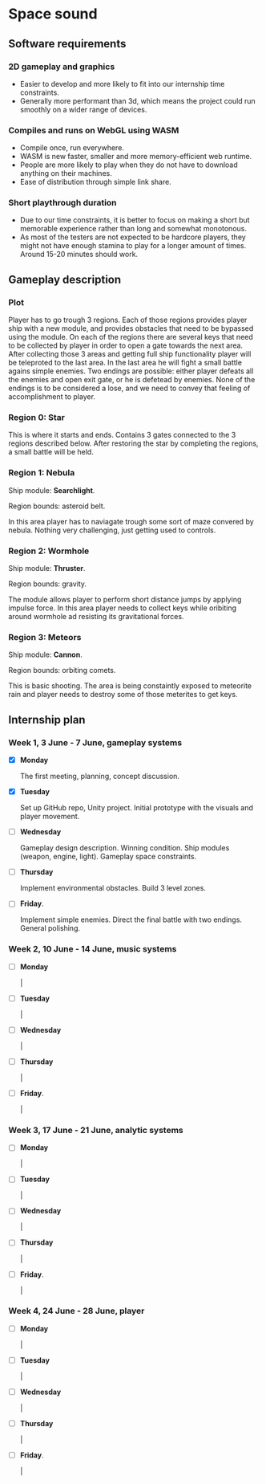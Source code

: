 # Space sound

## Software requirements

### 2D gameplay and graphics

- Easier to develop and more likely to fit into our internship time constraints.
- Generally more performant than 3d, which means the project could run smoothly on a wider range of devices.

### Compiles and runs on WebGL using WASM

- Compile once, run everywhere.
- WASM is new faster, smaller and more memory-efficient web runtime.
- People are more likely to play when they do not have to download anything on their machines.
- Ease of distribution through simple link share.

### Short playthrough duration

- Due to our time constraints, it is better to focus on making a short but memorable experience rather than long and somewhat monotonous.
- As most of the testers are not expected to be hardcore players, they might not have enough stamina to play for a longer amount of times. Around 15-20 minutes should work.

## Gameplay description

### Plot

Player has to go trough 3 regions. Each of those regions provides player ship with a new module, and provides obstacles that need to be bypassed using the module. On each of the regions there are several keys that need to be collected by player in order to open a gate towards the next area. After collecting those 3 areas and getting full ship functionality player will be teleproted to the last area. In the last area he will fight a small battle agains simple enemies. Two endings are possible: either player defeats all the enemies and open exit gate, or he is defetead by enemies. None of the endings is to be considered a lose, and we need to convey that feeling of accomplishment to player.

### Region 0: Star

This is where it starts and ends. Contains 3 gates connected to the 3 regions described below. After restoring the star by completing the regions, a small battle will be held.

### Region 1: Nebula

Ship module: **Searchlight**.

Region bounds: asteroid belt.

In this area player has to naviagate trough some sort of maze convered by nebula. Nothing very challenging, just getting used to controls.

### Region 2: Wormhole

Ship module: **Thruster**.

Region bounds: gravity.

The module allows player to perform short distance jumps by applying impulse force. In this area player needs to collect keys while oribiting around wormhole ad resisting its gravitational forces.

### Region 3: Meteors

Ship module: **Cannon**.

Region bounds: orbiting comets.

This is basic shooting. The area is being constaintly exposed to meteorite rain and player needs to destroy some of those meterites to get keys.

## Internship plan

### Week 1, 3 June - 7 June, gameplay systems

- [x] **Monday**
  
  The first meeting, planning, concept discussion.

- [x] **Tuesday**

  Set up GitHub repo, Unity project. Initial prototype with the visuals and player movement.

- [ ] **Wednesday**
  
  Gameplay design description. Winning condition. Ship modules (weapon, engine, light). Gameplay space constraints.

- [ ] **Thursday**
  
  Implement environmental obstacles. Build 3 level zones.

- [ ] **Friday**.
  
  Implement simple enemies. Direct the final battle with two endings. General polishing.

### Week 2, 10 June - 14 June, music systems

- [ ] **Monday**
  
  |

- [ ] **Tuesday**

  |

- [ ] **Wednesday**
  
  |

- [ ] **Thursday**
  
  |

- [ ] **Friday**.
  
  |

### Week 3, 17 June - 21 June, analytic systems

- [ ] **Monday**
  
  |

- [ ] **Tuesday**

  |

- [ ] **Wednesday**
  
  |

- [ ] **Thursday**
  
  |

- [ ] **Friday**.
  
  |

### Week 4, 24 June - 28 June, player

- [ ] **Monday**
  
  |

- [ ] **Tuesday**

  |

- [ ] **Wednesday**
  
  |

- [ ] **Thursday**
  
  |

- [ ] **Friday**.
  
  |
